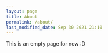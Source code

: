 ```yaml
---
layout: page
title: About
permalink: /about/
last_modified_date: Sep 30 2021 21:10
---
```


This is an empty page for now :D